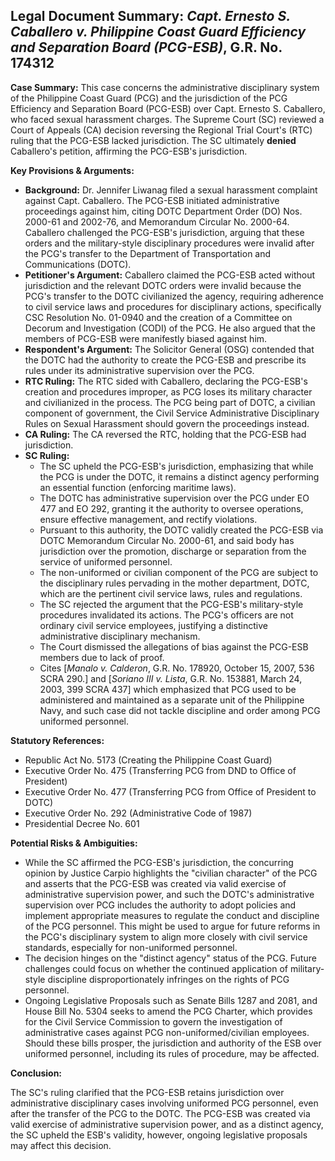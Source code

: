 ## Legal Document Summary: *Capt. Ernesto S. Caballero v. Philippine Coast Guard Efficiency and Separation Board (PCG-ESB)*, G.R. No. 174312

**Case Summary:** This case concerns the administrative disciplinary system of the Philippine Coast Guard (PCG) and the jurisdiction of the PCG Efficiency and Separation Board (PCG-ESB) over Capt. Ernesto S. Caballero, who faced sexual harassment charges. The Supreme Court (SC) reviewed a Court of Appeals (CA) decision reversing the Regional Trial Court's (RTC) ruling that the PCG-ESB lacked jurisdiction. The SC ultimately **denied** Caballero's petition, affirming the PCG-ESB's jurisdiction.

**Key Provisions & Arguments:**

*   **Background:** Dr. Jennifer Liwanag filed a sexual harassment complaint against Capt. Caballero. The PCG-ESB initiated administrative proceedings against him, citing DOTC Department Order (DO) Nos. 2000-61 and 2002-76, and Memorandum Circular No. 2000-64. Caballero challenged the PCG-ESB's jurisdiction, arguing that these orders and the military-style disciplinary procedures were invalid after the PCG's transfer to the Department of Transportation and Communications (DOTC).
*   **Petitioner's Argument:** Caballero claimed the PCG-ESB acted without jurisdiction and the relevant DOTC orders were invalid because the PCG's transfer to the DOTC civilianized the agency, requiring adherence to civil service laws and procedures for disciplinary actions, specifically CSC Resolution No. 01-0940 and the creation of a Committee on Decorum and Investigation (CODI) of the PCG. He also argued that the members of PCG-ESB were manifestly biased against him.
*   **Respondent's Argument:** The Solicitor General (OSG) contended that the DOTC had the authority to create the PCG-ESB and prescribe its rules under its administrative supervision over the PCG.
*   **RTC Ruling:** The RTC sided with Caballero, declaring the PCG-ESB's creation and procedures improper, as PCG loses its military character and civilianized in the process. The PCG being part of DOTC, a civilian component of government, the Civil Service Administrative Disciplinary Rules on Sexual Harassment should govern the proceedings instead.
*   **CA Ruling:** The CA reversed the RTC, holding that the PCG-ESB had jurisdiction.
*   **SC Ruling:**
    *   The SC upheld the PCG-ESB's jurisdiction, emphasizing that while the PCG is under the DOTC, it remains a distinct agency performing an essential function (enforcing maritime laws).
    *   The DOTC has administrative supervision over the PCG under EO 477 and EO 292, granting it the authority to oversee operations, ensure effective management, and rectify violations.
    *   Pursuant to this authority, the DOTC validly created the PCG-ESB via DOTC Memorandum Circular No. 2000-61, and said body has jurisdiction over the promotion, discharge or separation from the service of uniformed personnel.
    *   The non-uniformed or civilian component of the PCG are subject to the disciplinary rules pervading in the mother department, DOTC, which are the pertinent civil service laws, rules and regulations.
    *   The SC rejected the argument that the PCG-ESB's military-style procedures invalidated its actions. The PCG's officers are not ordinary civil service employees, justifying a distinctive administrative disciplinary mechanism.
    *   The Court dismissed the allegations of bias against the PCG-ESB members due to lack of proof.
    *   Cites [*Manalo v. Calderon*, G.R. No. 178920, October 15, 2007, 536 SCRA 290.] and [*Soriano III v. Lista*, G.R. No. 153881, March 24, 2003, 399 SCRA 437] which emphasized that PCG used to be administered and maintained as a separate unit of the Philippine Navy, and such case did not tackle discipline and order among PCG uniformed personnel.

**Statutory References:**

*   Republic Act No. 5173 (Creating the Philippine Coast Guard)
*   Executive Order No. 475 (Transferring PCG from DND to Office of President)
*   Executive Order No. 477 (Transferring PCG from Office of President to DOTC)
*   Executive Order No. 292 (Administrative Code of 1987)
*   Presidential Decree No. 601

**Potential Risks & Ambiguities:**

*   While the SC affirmed the PCG-ESB's jurisdiction, the concurring opinion by Justice Carpio highlights the "civilian character" of the PCG and asserts that the PCG-ESB was created via valid exercise of administrative supervision power, and such the DOTC's administrative supervision over PCG includes the authority to adopt policies and implement appropriate measures to regulate the conduct and discipline of the PCG personnel. This might be used to argue for future reforms in the PCG's disciplinary system to align more closely with civil service standards, especially for non-uniformed personnel.
*   The decision hinges on the "distinct agency" status of the PCG. Future challenges could focus on whether the continued application of military-style discipline disproportionately infringes on the rights of PCG personnel.
*   Ongoing Legislative Proposals such as Senate Bills 1287 and 2081, and House Bill No. 5304 seeks to amend the PCG Charter, which provides for the Civil Service Commission to govern the investigation of administrative cases against PCG non-uniformed/civilian employees. Should these bills prosper, the jurisdiction and authority of the ESB over uniformed personnel, including its rules of procedure, may be affected.

**Conclusion:**

The SC's ruling clarified that the PCG-ESB retains jurisdiction over administrative disciplinary cases involving uniformed PCG personnel, even after the transfer of the PCG to the DOTC. The PCG-ESB was created via valid exercise of administrative supervision power, and as a distinct agency, the SC upheld the ESB's validity, however, ongoing legislative proposals may affect this decision.
